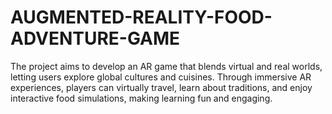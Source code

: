 # AUGMENTED-REALITY-FOOD-ADVENTURE-GAME
The project aims to develop an AR game that blends virtual and real worlds, letting users explore global cultures and cuisines. Through immersive AR experiences, players can virtually travel, learn about traditions, and enjoy interactive food simulations, making learning fun and engaging.
